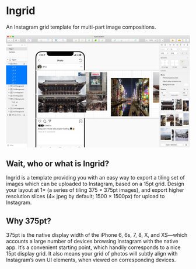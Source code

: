 Ingrid
======

An Instagram grid template for multi-part image compositions.

![demo]

Wait, who or what is Ingrid?
----------------------------

Ingrid is a template providing you with an easy way to export a tiling set of images which can be uploaded to Instagram, based on a 15pt grid. Design your layout at 1× (a series of tiling 375 × 375pt images), and export higher resolution slices (4× jpeg by default; 1500 × 1500px) for upload to Instagram.


Why 375pt?
----------

375pt is the native display width of the iPhone 6, 6s, 7, 8, X, and XS—which accounts a large number of devices browsing Instagram with the native app. It’s a convenient starting point, which handily corresponds to a nice 15pt display grid. It also means your grid of photos will subtly align with Instagram’s own UI elements, when viewed on corresponding devices.

[demo]: ./demo.jpg "Screenshot of Ingrid template in Sketch"
